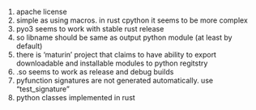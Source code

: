 1. apache license
2. simple as using macros. in rust cpython it seems to be more complex
3. pyo3 seems to work with stable rust release
4. so libname should be same as output python module (at least by default)
5. there is ‘maturin’ project that claims to have ability to export downloadable and installable modules to python regitstry
6. .so seems to work as release and debug builds
7. pyfunction signatures are not generated automatically. use “test_signature”
8. python classes implemented in rust
